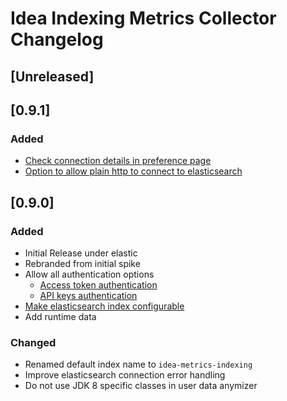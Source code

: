 <!-- Keep a Changelog guide -> https://keepachangelog.com -->

# Idea Indexing Metrics Collector Changelog

## [Unreleased]

## [0.9.1]
### Added
- [Check connection details in preference page](https://github.com/elastic/idea-indexing-metrics-collector/issues/5) 
- [Option to allow plain http to connect to elasticsearch](https://github.com/breskeby/indexing-stats-collector/issues/12)

## [0.9.0]
### Added
- Initial Release under elastic
- Rebranded from initial spike 
- Allow all authentication options
  - [Access token authentication](https://github.com/breskeby/indexing-stats-collector/issues/3)
  - [API keys authentication](https://github.com/breskeby/indexing-stats-collector/issues/2)
- [Make elasticsearch index configurable](https://github.com/breskeby/indexing-stats-collector/issues/5)
- Add runtime data


### Changed
- Renamed default index name to `idea-metrics-indexing`
- Improve elasticsearch connection error handling
- Do not use JDK 8 specific classes in user data anymizer